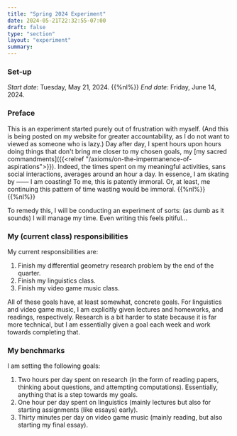```yaml
---
title: "Spring 2024 Experiment"
date: 2024-05-21T22:32:55-07:00
draft: false
type: "section"
layout: "experiment"
summary:
---
```


### Set-up
*Start date*: Tuesday, May 21, 2024.
{{%nl%}}
*End date*: Friday, June 14, 2024.

### Preface
This is an experiment started purely out of frustration with myself. 
(And this is being posted on my website for greater accountability, as I do not want to viewed as someone who is lazy.)
Day after day, I spent hours upon hours doing things that don't bring me closer to my chosen goals, my [my sacred commandments]({{<relref "/axioms/on-the-impermanence-of-aspirations">}}). 
Indeed, the times spent on my meaningful activities, sans social interactions, averages around an hour a day.
In essence, I am skating by —— I am coasting! 
To me, this is patently immoral.
Or, at least, me continuing this pattern of time wasting would be immoral. 
{{%nl%}}{{%nl%}}

To remedy this, I will be conducting an experiment of sorts: (as dumb as it sounds) I will manage my time.
Even writing this feels pitiful...

### My (current class) responsibilities
My current responsibilities are:
1. Finish my differential geometry research problem by the end of the quarter.
2. Finish my linguistics class.
3. Finish my video game music class.

All of these goals have, at least somewhat, concrete goals. 
For linguistics and video game music, I am explicitly given lectures and homeworks, and readings, respectively. 
Research is a bit harder to state because it is far more technical, but I am essentially given a goal each week and work towards completing that.

### My benchmarks
I am setting the following goals:
1. Two hours per day spent on research (in the form of reading papers, thinking about questions, and attempting computations). Essentially, anything that is a step towards my goals.
2. One hour per day spent on linguistics (mainly lectures but also for starting assignments (like essays) early).
3. Thirty minutes per day on video game music (mainly reading, but also starting my final essay).


